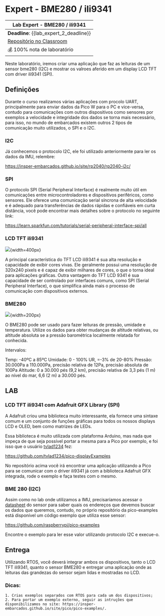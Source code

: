 # Expert - BME280 / ili9341

| Lab Expert - BME280 / ili9341                              |
| ------------------------------------------------------------ |
| **Deadline**: {{lab_expert_2_deadline}} |
| [Repositório no Classroom]({{lab_expert_2_classroom}}) |
| 💰 100% nota de laboratório                                   |

Neste laboratório, iremos criar uma aplicação que faz as leituras de um sensor bme280 (I2C) e mostrar os valroes aferido em um display LCD TFT com driver ili9341 (SPI).


## Definições

Durante o curso realizamos várias aplicações com procolo UART, principalmente para enviar dados da Pico W para o PC e vice-versa, contudo para comunicações com outros dispositivos como sensores por exemplos a velocidade e integridade dos dados se torna mais necessário, para isso, no mundo de embarcados existem outros 2 tipos de comunicação muito utilizados, o SPI e o I2C.

### I2C

Já conhecemos o protocolo I2C, ele foi utilizado anteriormente para ler os dados da IMU, relembre:

https://insper-embarcados.github.io/site/rp2040/rp2040-i2c/

### SPI

O protocolo SPI (Serial Peripheral Interface) é realmente muito útil em comunicações entre microcontroladores e dispositivos periféricos, como sensores. Ele oferece uma comunicação serial síncrona de alta velocidade e é adequado para transferências de dados rápidas e confiáveis em curta distância, você pode encontrar mais detalhes sobre o protocolo no seguinte link:

https://learn.sparkfun.com/tutorials/serial-peripheral-interface-spi/all


### LCD TFT ili9341

![](/imgs-expert-spi/tft_lcd_ili9341.jpg){width=400px}

A principal característica do TFT LCD ili9341 é sua alta resolução e capacidade de exibir cores vivas. Ele geralmente possui uma resolução de 320x240 pixels e é capaz de exibir milhares de cores, o que o torna ideal para aplicações gráficas. Outra vantagem do TFT LCD 9341 é sua capacidade de ser controlado por interfaces comuns, como SPI (Serial Peripheral Interface), o que simplifica ainda mais o processo de comunicação com dispositivos externos.


### BME280

![](/imgs-expert-spi/bosch_bme280.jpg){width=200px}

O BME280 pode ser usado para fazer leituras de pressão, umidade e temperatura. Utilize os dados para obter mudanças de altitude relativas, ou altitude absoluta se a pressão barométrica localmente relatada for conhecida.

Intervalos:

Temp: -40ºC a 85ºC
Umidade: 0 - 100% UR, =-3% de 20-80%
Pressão: 30.000Pa a 110.000Pa, precisão relativa de 12Pa, precisão absoluta de 100Pa
Altitude: 0 a 30.000 pés (9,2 km), precisão relativa de 3,3 pés (1 m) ao nível do mar, 6,6 (2 m) a 30.000 pés.


## LAB

### LCD TFT ili9341 com Adafruit GFX Library (SPI)

A Adafruit criou uma biblioteca muito interessante, ela fornece uma sintaxe comum e um conjunto de funções gráficas para todos os nossos displays LCD e OLED, bem como matrizes de LEDs.

Essa biblioteca é muito utilizada com plataforma Arduino, mas nada que impeça de que seja possível portar a mesma para a Pico por exemplo, e foi isso que o usuário [tvlad1234](https://github.com/tvlad1234) fez:

https://github.com/tvlad1234/pico-displayExamples

No repositório acima você irá encontrar uma aplicação utilizando a Pico para se comunicar com o driver ili9341 já com a biblioteca Adafruit GFX integrada, rode o exemplo e faça testes com o mesmo.

### BME 280 (I2C)

Assim como no lab onde utilizamos a IMU, precisaríamos acessar o [datasheet](https://cdn.sparkfun.com/assets/learn_tutorials/4/1/9/BST-BME280_DS001-10.pdf) do sensor para saber quais os endereços que devemos buscar os dados que queremos, contudo, no próprio repositório da pico-examples está disponível um código exemplo que utiliza esse sensor:

https://github.com/raspberrypi/pico-examples

Encontre o exemplo para ler esse valor utilizando protocolo I2C e execue-o.


## Entrega

Utilizando RTOS, você deverá integrar ambos os dispositivos, tanto o LCD TFT ili9341, quanto o sensor BME280 e entregar uma aplicação onde as leituras das grandezas do sensor sejam lidas e mostradas no LCD.

### Dicas:

	1. Crias exemplos separados com RTOS para cada um dos dispositivos;
	2. Para portar um exemplo externo, seguir as intruções que disponibilizamos no site: https://insper-embarcados.github.io/site/pico/pico-examples/.